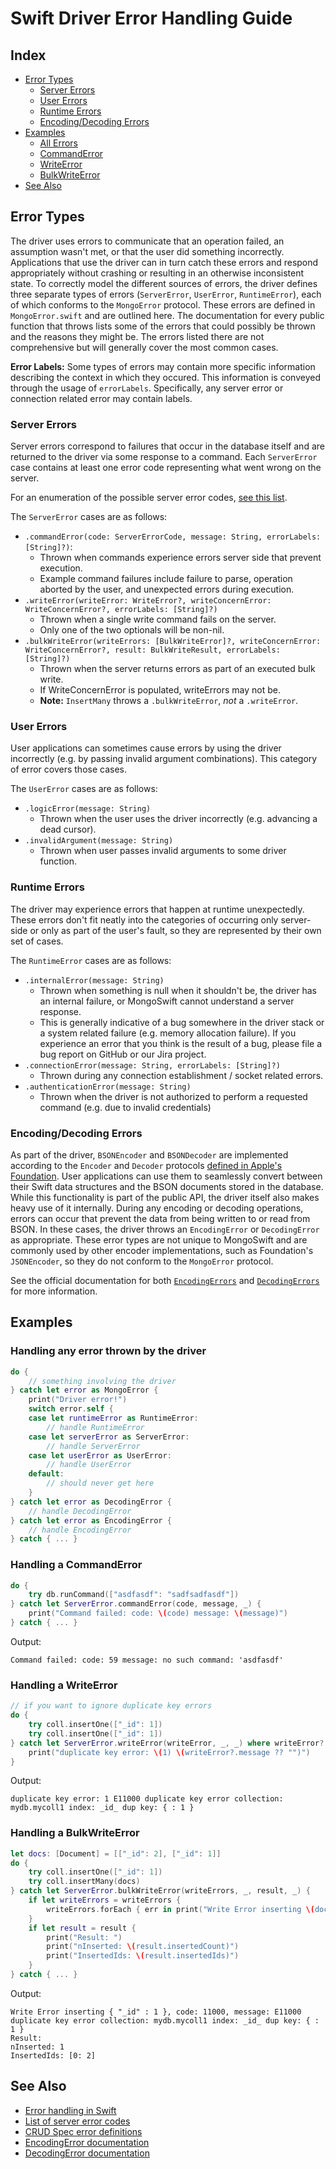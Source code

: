 # Swift Driver Error Handling Guide

## Index
* [Error Types](#error-types)
    * [Server Errors](#server-errors)
    * [User Errors](#user-errors)
    * [Runtime Errors](#runtime-errors)
    * [Encoding/Decoding Errors](#encoding-decoding-errors)
* [Examples](#the-code)
    * [All Errors](#handling-any-error-thrown-by-the-driver)
    * [CommandError](#handling-a-commanderror)
    * [WriteError](#handling-a-writeerror)
    * [BulkWriteError](#handling-a-bulkwriteerror)
* [See Also](#see-also)

## Error Types
The driver uses errors to communicate that an operation failed, an assumption wasn't met, or that the user did something incorrectly. Applications that use the driver can in turn catch these errors and respond appropriately without crashing or resulting in an otherwise inconsistent state. To correctly model the different sources of errors, the driver defines three separate types of errors (`ServerError`, `UserError`, `RuntimeError`), each of which conforms to the `MongoError` protocol. These errors are defined in `MongoError.swift` and are outlined here. The documentation for every public function that throws lists some of the errors that could possibly be thrown and the reasons they might be. The errors listed there are not comprehensive but will generally cover the most common cases.

**Error Labels:** Some types of errors may contain more specific information describing the context in which they occured. This information is conveyed through the usage of `errorLabels`. Specifically, any server error or connection related error may contain labels.

### Server Errors
Server errors correspond to failures that occur in the database itself and are returned to the driver via some response to a command. Each `ServerError` case contains at least one error code representing what went wrong on the server.

For an enumeration of the possible server error codes, [see this list](https://github.com/mongodb/mongo/blob/master/src/mongo/base/error_codes.err).

The `ServerError` cases are as follows:
- `.commandError(code: ServerErrorCode, message: String, errorLabels: [String]?)`:
    - Thrown when commands experience errors server side that prevent execution.
    - Example command failures include failure to parse, operation aborted by the user, and unexpected errors during execution.
- `.writeError(writeError: WriteError?, writeConcernError: WriteConcernError?, errorLabels: [String]?)`
    - Thrown when a single write command fails on the server.
    - Only one of the two optionals will be non-nil.
- `.bulkWriteError(writeErrors: [BulkWriteError]?, writeConcernError: WriteConcernError?, result: BulkWriteResult, errorLabels: [String]?)`
    - Thrown when the server returns errors as part of an executed bulk write.
    - If WriteConcernError is populated, writeErrors may not be.
    - **Note:** `InsertMany` throws a `.bulkWriteError`, _not_ a `.writeError`.


### User Errors
User applications can sometimes cause errors by using the driver incorrectly (e.g. by passing invalid argument combinations). This category of error covers those cases.

The `UserError` cases are as follows:
- `.logicError(message: String)`
    - Thrown when the user uses the driver incorrectly (e.g. advancing a dead cursor).
- `.invalidArgument(message: String)`
    - Thrown when user passes invalid arguments to some driver function.


### Runtime Errors
The driver may experience errors that happen at runtime unexpectedly. These errors don't fit neatly into the categories of occurring only server-side or only as part of the user's fault, so they are represented by their own set of cases.

The `RuntimeError` cases are as follows:
- `.internalError(message: String)`
    - Thrown when something is null when it shouldn't be, the driver has an internal failure, or MongoSwift cannot understand a server response.
    - This is generally indicative of a bug somewhere in the driver stack or a system related failure (e.g. memory allocation failure). If you experience an error that you think is the result of a bug, please file a bug report on GitHub or our Jira project.
- `.connectionError(message: String, errorLabels: [String]?)`
    - Thrown during any connection establishment / socket related errors.
- `.authenticationError(message: String)`
    - Thrown when the driver is not authorized to perform a requested command (e.g. due to invalid credentials)


### Encoding/Decoding Errors
As part of the driver, `BSONEncoder` and `BSONDecoder` are implemented according to the `Encoder` and `Decoder` protocols [defined in Apple's Foundation](https://developer.apple.com/documentation/foundation/archives_and_serialization/encoding_and_decoding_custom_types). User applications can use them to seamlessly convert between their Swift data structures and the BSON documents stored in the database. While this functionality is part of the public API, the driver itself also makes heavy use of it internally. During any encoding or decoding operations, errors can occur that prevent the data from being written to or read from BSON. In these cases, the driver throws an `EncodingError` or `DecodingError` as appropriate. These error types are not unique to MongoSwift and are commonly used by other encoder implementations, such as Foundation's `JSONEncoder`, so they do not conform to the `MongoError` protocol.

See the official documentation for both [`EncodingErrors`](https://developer.apple.com/documentation/swift/encodingerror) and [`DecodingErrors`](https://developer.apple.com/documentation/swift/decodingerror) for more information.


## Examples
### Handling any error thrown by the driver
```swift
do {
    // something involving the driver
} catch let error as MongoError {
    print("Driver error!")
    switch error.self {
    case let runtimeError as RuntimeError:
        // handle RuntimeError
    case let serverError as ServerError:
        // handle ServerError
    case let userError as UserError:
        // handle UserError
    default:
        // should never get here
    }
} catch let error as DecodingError {
    // handle DecodingError
} catch let error as EncodingError {
    // handle EncodingError
} catch { ... }
```

### Handling a CommandError
```swift
do {
    try db.runCommand(["asdfasdf": "sadfsadfasdf"])
} catch let ServerError.commandError(code, message, _) {
    print("Command failed: code: \(code) message: \(message)")
} catch { ... }
```
Output:
```
Command failed: code: 59 message: no such command: 'asdfasdf'
```

### Handling a WriteError
```swift
// if you want to ignore duplicate key errors
do {
    try coll.insertOne(["_id": 1])
    try coll.insertOne(["_id": 1])
} catch let ServerError.writeError(writeError, _, _) where writeError?.code == 11000 {
    print("duplicate key error: \(1) \(writeError?.message ?? "")")
}
```
Output:
```
duplicate key error: 1 E11000 duplicate key error collection: mydb.mycoll1 index: _id_ dup key: { : 1 }
```

### Handling a BulkWriteError
```swift
let docs: [Document] = [["_id": 2], ["_id": 1]]
do {
    try coll.insertOne(["_id": 1])
    try coll.insertMany(docs)
} catch let ServerError.bulkWriteError(writeErrors, _, result, _) {
    if let writeErrors = writeErrors {
        writeErrors.forEach { err in print("Write Error inserting \(docs[err.index]), code: \(err.code), message: \(err.message)") }
    }
    if let result = result {
        print("Result: ")
        print("nInserted: \(result.insertedCount)")
        print("InsertedIds: \(result.insertedIds)")
    }
} catch { ... }
```
Output:
```
Write Error inserting { "_id" : 1 }, code: 11000, message: E11000 duplicate key error collection: mydb.mycoll1 index: _id_ dup key: { : 1 }
Result:
nInserted: 1
InsertedIds: [0: 2]
```
## See Also
- [Error handling in Swift](https://docs.swift.org/swift-book/LanguageGuide/ErrorHandling.html)
- [List of server error codes](https://github.com/mongodb/mongo/blob/master/src/mongo/base/error_codes.err)
- [CRUD Spec error definitions](https://github.com/mongodb/specifications/blob/master/source/crud/crud.rst#error-handling)
- [EncodingError documentation](https://developer.apple.com/documentation/swift/encodingerror)
- [DecodingError documentation](https://developer.apple.com/documentation/swift/decodingerror)
